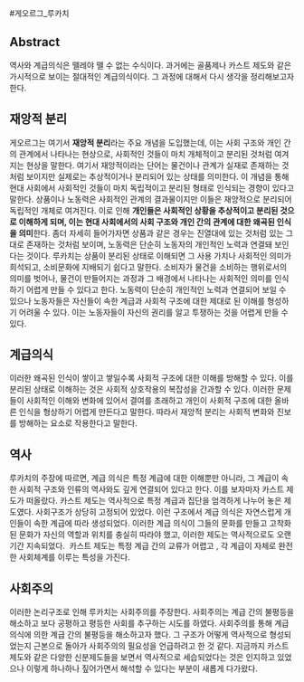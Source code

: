 #게오르그_루카치 

## Abstract
역사와 계급의식은 뗄레야 뗄 수 없는 수식이다. 과거에는 골품제나 카스트 제도와 같은 가시적으로 보이는 절대적인 계급의식이다. 그 과정에 대해서 다시 생각을 정리해보고자 한다.

## 재앙적 분리
게오르그는 여기서 **재앙적 분리**라는 주요 개념을 도입했는데, 이는 사회 구조와 개인 간의 관계에서 나타나는 현상으로, 사회적인 것들이 마치 개체적이고 분리된 것처럼 여겨지는 현상을 말한다. 여기서 재앙적이라는 단어는 물건이나 관계가 실재로 존재하는 것처럼 보이지만 실제로는 추상적이거나 분리되어 있는 상태를 의미한다. 이 개념을 통해 현대 사회에서 사회적인 것들이 마치 독립적이고 분리된 형태로 인식되는 경향이 있다고 말한다. 상품이나 노동력은 사회적인 관계의 결과물이지만 이들은 재앙적으로 분리되어 독립적인 개체로 여겨진다. 이로 인해 **개인들은 사회적인 상황을 추상적이고 분리된 것으로 이해하게 되며, 이는 현대 사회에서의 사회 구조와 개인 간의 관계에 대한 왜곡된 인식을 의미**한다. 좀더 자세히 들어가자면 상품과 같은 경우는 진열대에 있는 것처럼 있는 그대로 존재하는 것처럼 보이며, 노동력은 단순히 노동자의 개인적인 노력과 연결돼 보인다는 것이다. 루카치는 상품이 분리된 상태로 이해되면 그 사용 가치나 사회적인 의미가 희석되고, 소비문화에 지배되기 쉽다고 말한다. 소비자가 물건을 소비하는 행위로서의 의미를 벗어나, 물건이 만들어지는 과정과 그 배경에서 나타나는 사회적인 의미를 인식하기 어렵게 만들 수 있다고 한다. 노동력이 단순히 개인적인 노력과 연결되어 보일 수 있으나 노동자들은 자신들이 속한 계급과 사회적 구조에 대한 제대로 된 이해를 형성하기 어려울 수 있다. 이는 노동자들이 자신의 권리를 알고 투쟁하는 것을 어렵게 만들 수 있다.

## 계급의식
이러한 왜곡된 인식이 쌓이고 쌓일수록 사회적 구조에 대한 이해를 방해할 수 있다. 이를 분리된 상태로 이해하는 것은 사회적 상호작용의 복잡성을 간과할 수 있다. 이러한 문제들이 사회적인 이해와 변화에 있어서 결여를 초래하고 개인이 사회적 구조에 대한 올바른 인식을 형상하기 어렵게 만든다고 말한다. 따라서 재앙적 분리는 사회적 변화와 진보를 방해하는 요소로 작용한다고 말한다.

## 역사
루카치의 주장에 따르면, 계급 의식은 특정 계급에 대한 이해뿐만 아니라, 그 계급이 속한 사회적 구조와 인류의 역사와도 깊게 연결되어 있다고 한다. 이를 보자마자 카스트 제도가 떠올랐다. 카스트 제도는 역사적으로 특정 계급과 집단을 엄격하게 나누어 놓은 제도였다. 사회구조가 상당히 고정되어 있었다. 이런 구조에서 계급 의식은 자연스럽게 개인들이 속한 계급에 따라 생성되었다. 이러한 계급 의식이 그들의 문화를 만들고 고착화된 문화가 자신의 역할과 위치를 충실히 따라야 했고, 이러한 제도는 역사적으로도 오랜 기간 지속되었다.  카스트 제도는 특정 계급 간의 교류가 어렵고 , 각 계급이 자체로 완전한 사회체계를 이루는 특성을 가진다.  

## 사회주의
이러한 논리구조로 인해 루카치는 사회주의를 주장한다. 사회주의는 계급 간의 불평등을 해소하고 보다 공평하고 평등한 사회를 추구하는 시도를 하였다. 사회주의를 통해 계급 의식에 의한 계급 간의 불평등을 해소하고자 했다. 그 구조가 어떻게 역사적으로 형성되었는지 근본으로 돌아가 사회주의의 필요성을 언급하려고 한 것 같다. 지금까지 카스트 제도와 같은 다양한 신분제도들을 보면서 역사적으로 세습되었다는 것은 인지하고 있었으나 이렇게 하나하나 짚어가면서 해석할 수 있다는 부분이 새롭게 다가왔다.